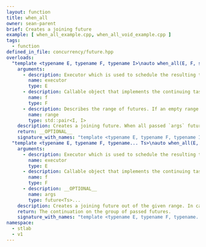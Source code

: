 ```yaml
---
layout: function
title: when_all
owner: sean-parent
brief: Creates a joining future
example: [ when_all_example.cpp, when_all_void_example.cpp ]
tags:
  - function
defined_in_file: concurrency/future.hpp
overloads:
  "template <typename E, typename F, typename I>\nauto when_all(E, F, std::pair<I, I>)":
    arguments:
      - description: Executor which is used to schedule the resulting task
        name: executor
        type: E
      - description: Callable object that implements the continuing task
        name: f
        type: F
      - description: Describes the range of futures. If an empty range is provided then an stlab::future_exception with code stlab::future_errc::broken_promise is thrown.
        name: range
        type: std::pair<I, I>
    description: Creates a joining future. When all passed `args` futures are fulfilled, then the continuation tasks defined with `f` is scheduled on the executor `executor`.
    return: __OPTIONAL__
    signature_with_names: "template <typename E, typename F, typename I>\nauto when_all(E executor, F f, std::pair<I, I> range)"
  "template <typename E, typename F, typename... Ts>\nauto when_all(E, F, future<Ts>...)":
    arguments:
      - description: Executor which is used to schedule the resulting task
        name: executor
        type: E
      - description: Callable object that implements the continuing task
        name: f
        type: F
      - description: __OPTIONAL__
        name: args
        type: future<Ts>...
    description: Creates a joining future out of the given range. In case that it is a range of futures of move-only types, the futures are moved internally out of the range into the function.
    return: The continuation on the group of passed futures.
    signature_with_names: "template <typename E, typename F, typename... Ts>\nauto when_all(E executor, F f, future<Ts>... args)"
namespace:
  - stlab
  - v1
---
```

